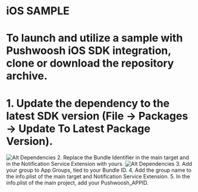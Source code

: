 # iOS SAMPLE

# To launch and utilize a sample with Pushwoosh iOS SDK integration, clone or download the repository archive.

# 1. Update the dependency to the latest SDK version (File -> Packages -> Update To Latest Package Version).
   ![Alt Dependencies](https://github.com/Pushwoosh/pushwoosh-ios-sample/blob/main/Screenshots/Screenshot%202024-04-15%20at%2019.09.31.png)
2. Replace the Bundle Identifier in the main target and in the Notification Service Extension with yours.
   ![Alt Dependencies](https://github.com/Pushwoosh/pushwoosh-ios-sample/blob/main/Screenshots/BundleID.png)
3. Add your group to App Groups, tied to your Bundle ID.
4. Add the group name to the info.plist of the main target and Notification Service Extension.
5. In the info.plist of the main project, add your Pushwoosh_APPID.
